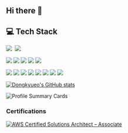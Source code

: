 ## Hi there 👋

<!--
**dongkyueo-ros/dongkyueo-ros** is a ✨ _special_ ✨ repository because its `README.md` (this file) appears on your GitHub profile.

Here are some ideas to get you started:

- 🔭 I’m currently working on ...
- 🌱 I’m currently learning ...
- 👯 I’m looking to collaborate on ...
- 🤔 I’m looking for help with ...
- 💬 Ask me about ...
- 📫 How to reach me: ...
- 😄 Pronouns: ...
- ⚡ Fun fact: ...
-->

## 💻 Tech Stack
<p>
  <img src="https://img.shields.io/badge/C++-00599C?style=flat-square&logo=C%2B%2B&logoColor=white"/></a>&nbsp 
  <img src="https://img.shields.io/badge/Python-3766AB?style=flat-square&logo=Python&logoColor=white"/></a>&nbsp 
</p>
<p>
  <img src="https://img.shields.io/badge/docker-%230db7ed.svg?style=for-the-badge&logo=docker&logoColor=white"> 
  <img src="https://img.shields.io/badge/GitHub Actions-2088FF?style=for-the-badge&logo=GitHub Actions&logoColor=white
</p>
<p>
  <img src="https://img.shields.io/badge/Grafana-F46800?style=for-the-badge&logo=grafana&logoColor=white">
  <img src="https://img.shields.io/badge/Prometheus-E6522C?style=for-the-badge&logo=prometheus&logoColor=white">
  <img src="https://img.shields.io/badge/Telegraf-3E4E88?style=for-the-badge&logo=telegraf&logoColor=white">
  <img src="https://img.shields.io/badge/InfluxDB-22ADF6?style=for-the-badge&logo=influxdb&logoColor=white">
</p>
<p>
  <img src="https://img.shields.io/badge/Git-F05032?style=flat-square&logo=git&logoColor=white"/>
  <img src="https://img.shields.io/badge/GitHub-181717?style=flat-square&logo=github&logoColor=white"/>
  <img src="https://img.shields.io/badge/GitLab-FC6D26?style=flat-square&logo=gitlab&logoColor=white"/>
  <img src="https://img.shields.io/badge/Bitbucket-0052CC?style=flat-square&logo=bitbucket&logoColor=white"/>
  <img src="https://img.shields.io/badge/Jira-0053CC?style=flat-square&logo=jira&logoColor=white"/>
  <img src="https://img.shields.io/badge/Confluence-172B4D?style=flat-square&logo=confluence&logoColor=white"/>
  <img src="https://img.shields.io/badge/Notion-000000?style=flat-square&logo=notion&logoColor=white"/>
  <img src="https://img.shields.io/badge/Slack-4A154B?style=flat-square&logo=slack&logoColor=white"/>
</p>

[![Dongkyueo's GitHub stats](https://github-readme-stats.vercel.app/api?username=dongkyueo-ros&theme=swift)](https://github.com/dongkyueo-ros/github-readme-stats)

<!--[![trophy](https://github-profile-trophy.vercel.app/?username=dongkyueo-ros)](https://github.com/dongkyueo-ros/github-profile-trophy)-->

![Profile Summary Cards](https://github-profile-summary-cards.vercel.app/api/cards/profile-details?username=dongkyueo-ros&theme=vue)

### Certifications

<!--START_SECTION:badges-->
[![AWS Certified Solutions Architect – Associate](https://images.credly.com/size/110x110/images/0e284c3f-5164-4b21-8660-0d84737941bc/image.png)](http://www.credly.com/badges/6aed9606-ac65-462d-ae7d-dfed5942a2bd "AWS Certified Solutions Architect – Associate")
<!--END_SECTION:badges-->
